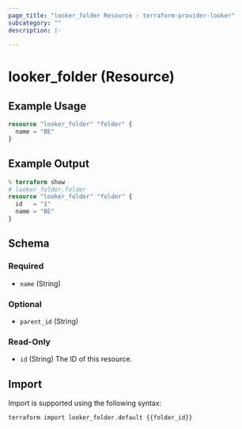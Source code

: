```yaml
---
page_title: "looker_folder Resource - terraform-provider-looker"
subcategory: ""
description: |-
  
---
```

# looker_folder (Resource)

## Example Usage
```terraform
resource "looker_folder" "folder" {
  name = "BE"
}
```

## Example Output
```terraform
% terraform show
# looker_folder.folder
resource "looker_folder" "folder" {
  id   = "1"
  name = "BE"
}
```

<!-- schema generated by tfplugindocs -->
## Schema

### Required

- `name` (String)

### Optional

- `parent_id` (String)

### Read-Only

- `id` (String) The ID of this resource.
## Import
Import is supported using the following syntax:
```shell
terraform import looker_folder.default {{folder_id}}
```